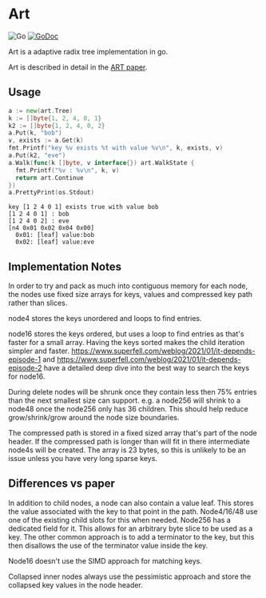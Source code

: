 # Art

![Go](https://github.com/superfell/art/workflows/Go/badge.svg?branch=main) 
[![GoDoc](https://godoc.org/github.com/superfell/art?status.svg)](https://godoc.org/github.com/superfell/art)

Art is a adaptive radix tree implementation in go. 

Art is described in detail in the [ART paper](https://db.in.tum.de/~leis/papers/ART.pdf).

## Usage

```go
a := new(art.Tree)
k := []byte{1, 2, 4, 0, 1}
k2 := []byte{1, 2, 4, 0, 2}
a.Put(k, "bob")
v, exists := a.Get(k)
fmt.Printf("key %v exists %t with value %v\n", k, exists, v)
a.Put(k2, "eve")
a.Walk(func(k []byte, v interface{}) art.WalkState {
  fmt.Printf("%v : %v\n", k, v)
  return art.Continue
})
a.PrettyPrint(os.Stdout)
```

```
key [1 2 4 0 1] exists true with value bob
[1 2 4 0 1] : bob
[1 2 4 0 2] : eve
[n4 0x01 0x02 0x04 0x00] 
  0x01: [leaf] value:bob
  0x02: [leaf] value:eve
```

## Implementation Notes

In order to try and pack as much into contiguous memory for each node, the nodes use fixed size arrays for keys, values
and compressed key path rather than slices.

node4 stores the keys unordered and loops to find entries.

node16 stores the keys ordered, but uses a loop to find entries as that's faster for a small array. Having the keys sorted makes the
child iteration simpler and faster.
https://www.superfell.com/weblog/2021/01/it-depends-episode-1 and https://www.superfell.com/weblog/2021/01/it-depends-episode-2 have
a detailed deep dive into the best way to search the keys for node16.

During delete nodes will be shrunk once they contain less then 75% entries than the next smallest size can support. e.g. a node256 will
shrink to a node48 once the node256 only has 36 children. This should help reduce grow/shrink/grow around the node size boundaries.

The compressed path is stored in a fixed sized array that's part of the node header. If the compressed path is longer than will fit
in there intermediate node4s will be created. The array is 23 bytes, so this is unlikely to be an issue unless you have very long sparse
keys.

## Differences vs paper

In addition to child nodes, a node can also contain a value leaf.
This stores the value associated with the key to that point in the path.
Node4/16/48 use one of the existing child slots for this when needed. Node256 has a dedicated field for it.
This allows for an arbitrary byte slice to be used as a key. 
The other common approach is to add a terminator to the key, but this then disallows the use of the terminator value inside the key.

Node16 doesn't use the SIMD approach for matching keys.

Collapsed inner nodes always use the pessimistic approach and store the collapsed key values in the node header.
